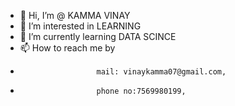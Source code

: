 - 👋 Hi, I’m @ KAMMA VINAY
- 👀 I’m interested in LEARNING
- 🌱 I’m currently learning DATA SCINCE
 - 📫 How to reach me by
 -                      mail: vinaykamma07@gmail.com,
 -                      phone no:7569980199,

<!---
KAMMAVINAY/KAMMAVINAY is a ✨ special ✨ repository because its `README.md` (this file) appears on your GitHub profile.
You can click the Preview link to take a look at your changes.
--->
